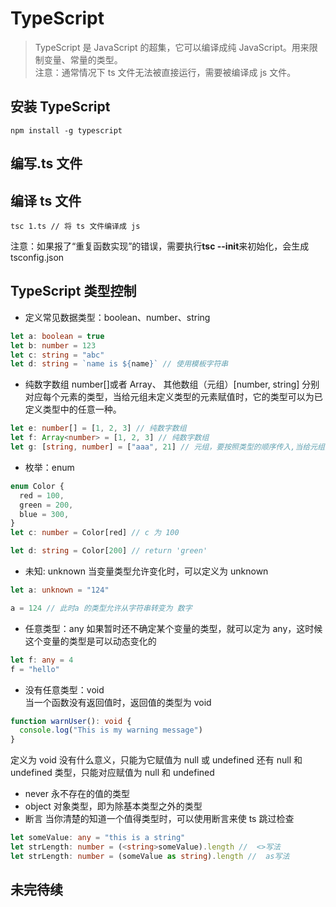 # TypeScript

> TypeScript 是 JavaScript 的超集，它可以编译成纯 JavaScript。用来限制变量、常量的类型。  
> 注意：通常情况下 ts 文件无法被直接运行，需要被编译成 js 文件。

## 安装 TypeScript

```shell
npm install -g typescript
```

## 编写.ts 文件

## 编译 ts 文件

```shell
tsc 1.ts // 将 ts 文件编译成 js
```

注意：如果报了“重复函数实现”的错误，需要执行**tsc --init**来初始化，会生成 tsconfig.json

## TypeScript 类型控制

- 定义常见数据类型：boolean、number、string

```ts
let a: boolean = true
let b: number = 123
let c: string = "abc"
let d: string = `name is ${name}` // 使用模板字符串
```

- 纯数字数组 number[]或者 Array<number>、 其他数组（元组）[number, string] 分别对应每个元素的类型，当给元组未定义类型的元素赋值时，它的类型可以为已定义类型中的任意一种。

```ts
let e: number[] = [1, 2, 3] // 纯数字数组
let f: Array<number> = [1, 2, 3] // 纯数字数组
let g: [string, number] = ["aaa", 21] // 元组，要按照类型的顺序传入,当给元组添加元素时，只能添加这两种类型之一
```

- 枚举：enum

```ts
enum Color {
  red = 100,
  green = 200,
  blue = 300,
}
let c: number = Color[red] // c 为 100

let d: string = Color[200] // return 'green'
```

- 未知: unknown
  当变量类型允许变化时，可以定义为 unknown

```ts
let a: unknown = "124"

a = 124 // 此时a 的类型允许从字符串转变为 数字
```

- 任意类型：any
  如果暂时还不确定某个变量的类型，就可以定为 any，这时候这个变量的类型是可以动态变化的

```ts
let f: any = 4
f = "hello"
```

- 没有任意类型：void  
  当一个函数没有返回值时，返回值的类型为 void

```ts
function warnUser(): void {
  console.log("This is my warning message")
}
```

定义为 void 没有什么意义，只能为它赋值为 null 或 undefined
还有 null 和 undefined 类型，只能对应赋值为 null 和 undefined

- never 永不存在的值的类型
- object 对象类型，即为除基本类型之外的类型
- 断言 当你清楚的知道一个值得类型时，可以使用断言来使 ts 跳过检查

```ts
let someValue: any = "this is a string"
let strLength: number = (<string>someValue).length //  <>写法
let strLength: number = (someValue as string).length //  as写法
```

## 未完待续
